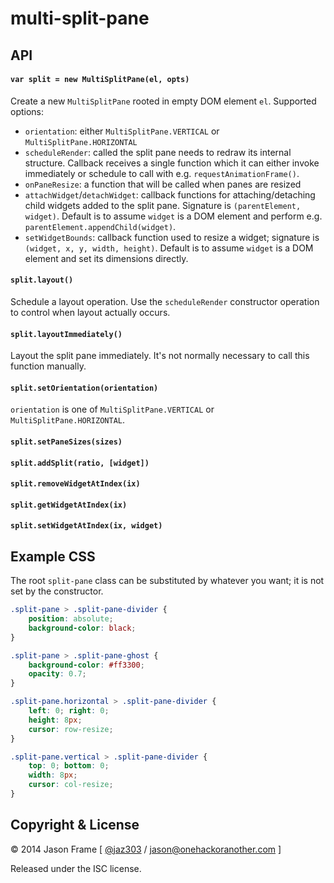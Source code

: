 # multi-split-pane

## API

#### `var split = new MultiSplitPane(el, opts)`

Create a new `MultiSplitPane` rooted in empty DOM element `el`. Supported options:

  - `orientation`: either `MultiSplitPane.VERTICAL` or `MultiSplitPane.HORIZONTAL`
  - `scheduleRender`: called the split pane needs to redraw its internal structure. Callback receives a single function which it can either invoke immediately or schedule to call with e.g. `requestAnimationFrame()`.
  - `onPaneResize`: a function that will be called when panes are resized
  - `attachWidget`/`detachWidget`: callback functions for attaching/detaching child widgets added to the split pane. Signature is `(parentElement, widget)`. Default is to assume `widget` is a DOM element and perform e.g. `parentElement.appendChild(widget)`.
  - `setWidgetBounds`: callback function used to resize a widget; signature is `(widget, x, y, width, height)`. Default is to assume `widget` is a DOM element and set its dimensions directly.

#### `split.layout()`

Schedule a layout operation. Use the `scheduleRender` constructor operation to control when layout actually occurs.

#### `split.layoutImmediately()`

Layout the split pane immediately. It's not normally necessary to call this function manually.

#### `split.setOrientation(orientation)`

`orientation` is one of `MultiSplitPane.VERTICAL` or `MultiSplitPane.HORIZONTAL`.

#### `split.setPaneSizes(sizes)`

#### `split.addSplit(ratio, [widget])`

#### `split.removeWidgetAtIndex(ix)`

#### `split.getWidgetAtIndex(ix)`

#### `split.setWidgetAtIndex(ix, widget)`

## Example CSS

The root `split-pane` class can be substituted by whatever you want; it is not set by the constructor.

```css
.split-pane > .split-pane-divider {
	position: absolute;
	background-color: black;
}

.split-pane > .split-pane-ghost {
	background-color: #ff3300;
	opacity: 0.7;
}

.split-pane.horizontal > .split-pane-divider {
	left: 0; right: 0;
	height: 8px;
	cursor: row-resize;
}

.split-pane.vertical > .split-pane-divider {
	top: 0; bottom: 0;
	width: 8px;
	cursor: col-resize;
}
```

## Copyright &amp; License

&copy; 2014 Jason Frame [ [@jaz303](http://twitter.com/jaz303) / [jason@onehackoranother.com](mailto:jason@onehackoranother.com) ]

Released under the ISC license.